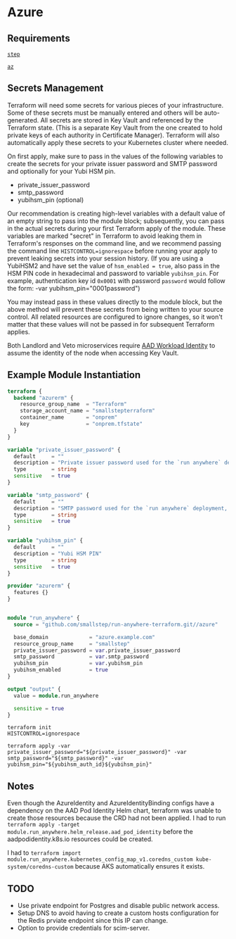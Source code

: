 # Azure

## Requirements
[`step`](https://github.com/smallstep/cli)

[`az`](https://docs.microsoft.com/en-us/cli/azure/install-azure-cli)

## Secrets Management

Terraform will need some secrets for various pieces of your infrastructure.
Some of these secrets must be manually entered and others will be auto-generated.
All secrets are stored in Key Vault and referenced by the Terraform state. (This is a separate Key Vault from the one created to hold private keys of each authority in Certificate Manager).
Terraform will also automatically apply these secrets to your Kubernetes cluster where needed.

On first apply, make sure to pass in the values of the following variables to create the secrets for your private issuer password and SMTP password and optionally for your Yubi HSM pin.

* private_issuer_password
* smtp_password
* yubihsm_pin (optional)

Our recommendation is creating high-level variables with a default value of an empty string to pass into the module block; subsequently, you can pass in the actual secrets during your first Terraform apply of the module. These variables are marked "secret" in Terraform to avoid leaking them in Terraform's responses on the command line, and we recommend passing the command line `HISTCONTROL=ignorespace` before running your apply to prevent leaking secrets into your session history. (If you are using a YubiHSM2 and have set the value of `hsm_enabled = true`, also pass in the HSM PIN code in hexadecimal and password to variable `yubihsm_pin`. For example, authentication key id `0x0001` with password `password` would follow the form: -var yubihsm_pin="0001password")

You may instead pass in these values directly to the module block, but the above method will prevent these secrets from being written to your source control. All related resources are configured to ignore changes, so it won't matter that these values will not be passed in for subsequent Terraform applies.

Both Landlord and Veto microservices require [AAD Workload Identity]([https://github.com/Azure/aad-pod-identity](https://learn.microsoft.com/en-us/azure/aks/workload-identity-deploy-cluster)) to assume the identity of the node when accessing Key Vault.

## Example Module Instantiation

```terraform
terraform {
  backend "azurerm" {
    resource_group_name  = "Terraform"
    storage_account_name = "smallstepterraform"
    container_name       = "onprem"
    key                  = "onprem.tfstate"
  }
}

variable "private_issuer_password" {
  default     = ""
  description = "Private issuer password used for the `run anywhere` deployment, set during first module apply and left blank otherwise."
  type        = string
  sensitive   = true
}

variable "smtp_password" {
  default     = ""
  description = "SMTP password used for the `run anywhere` deployment, set during first module apply and left blank otherwise."
  type        = string
  sensitive   = true
}

variable "yubihsm_pin" {
  default     = ""
  description = "Yubi HSM PIN"
  type        = string
  sensitive   = true
}

provider "azurerm" {
  features {}
}


module "run_anywhere" {
  source = "github.com/smallstep/run-anywhere-terraform.git//azure"

  base_domain             = "azure.example.com"
  resource_group_name     = "smallstep"
  private_issuer_password = var.private_issuer_password
  smtp_password           = var.smtp_password
  yubihsm_pin             = var.yubihsm_pin
  yubihsm_enabled         = true
}

output "output" {
  value = module.run_anywhere

  sensitive = true
}
```

```shell
terraform init
HISTCONTROL=ignorespace

terraform apply -var private_issuer_password="${private_issuer_password}" -var smtp_password="${smtp_password}" -var yubihsm_pin="${yubihsm_auth_id}${yubihsm_pin}"
```

## Notes

Even though the AzureIdentity and AzureIdentityBinding configs have a dependency on the AAD Pod Identity Helm chart, terraform was unable to create those resources because the CRD had not been applied. I had to run `terraform apply -target module.run_anywhere.helm_release.aad_pod_identity` before the aadpodidentity.k8s.io resources could be created.


I had to `terraform import module.run_anywhere.kubernetes_config_map_v1.coredns_custom kube-system/coredns-custom` because AKS automatically ensures it exists.

## TODO

* Use private endpoint for Postgres and disable public network access.
* Setup DNS to avoid having to create a custom hosts configuration for the Redis prviate endpoint since this IP can change.
* Option to provide credentials for scim-server.
